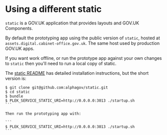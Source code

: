 # Using a different static

`static` is a GOV.UK application that provides layouts and GOV.UK Components.

By default the prototyping app using the public version of `static`, hosted at `assets.digital.cabinet-office.gov.uk`. The same host used by production GOV.UK apps.

If you want work offline, or run the prototype app against your own changes to `static` then you'll need to run a local copy of static.

The [static README](https://github.com/alphagov/static) has detailed installation instructions, but the short version is:

````
$ git clone git@github.com:alphagov/static.git
$ cd static
$ bundle
$ PLEK_SERVICE_STATIC_URI=http://0.0.0.0:3013 ./startup.sh
```

Then run the prototyping app with:

```
$ PLEK_SERVICE_STATIC_URI=http://0.0.0.0:3013 ./startup.sh
```
